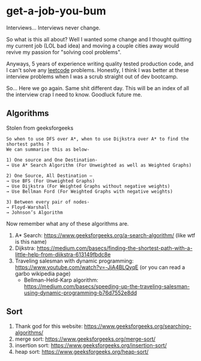# get-a-job-you-bum
Interviews... Interviews never change.

So what is this all about? Well I wanted some change and I thought quitting my current job (LOL bad idea) and moving a couple cities away would revive my passion for "solving cool problems". 

Anyways, 5 years of experience writing quality tested production code, and I can't solve any [leetcode](https://leetcode.com/) problems. Honestly, I think I was better at these interview problems when I was a scrub straight out of dev bootcamp.

So... Here we go again. Same shit different day. This will be an index of all the interview crap I need to know. Goodluck future me.


## Algorithms

Stolen from geeksforgeeks
```
So when to use DFS over A*, when to use Dijkstra over A* to find the shortest paths ?
We can summarise this as below-

1) One source and One Destination-
→ Use A* Search Algorithm (For Unweighted as well as Weighted Graphs)

2) One Source, All Destination –
→ Use BFS (For Unweighted Graphs)
→ Use Dijkstra (For Weighted Graphs without negative weights)
→ Use Bellman Ford (For Weighted Graphs with negative weights)

3) Between every pair of nodes-
→ Floyd-Warshall
→ Johnson’s Algorithm
```

Now remember what any of these algorithms are. 
1. A* Search: https://www.geeksforgeeks.org/a-search-algorithm/ (like wtf is this name)
1. Dijkstra: https://medium.com/basecs/finding-the-shortest-path-with-a-little-help-from-dijkstra-613149fbdc8e 
1. Traveling salesman with dynamic programming: https://www.youtube.com/watch?v=-JjA4BLQyqE (or you can read a garbo wikipedia page) 
    - Bellman-Held-Karp algorithm: https://medium.com/basecs/speeding-up-the-traveling-salesman-using-dynamic-programming-b76d7552e8dd


## Sort

1. Thank god for this website: https://www.geeksforgeeks.org/searching-algorithms/
1. merge sort: https://www.geeksforgeeks.org/merge-sort/
1. insertion sort: https://www.geeksforgeeks.org/insertion-sort/
1. heap sort: https://www.geeksforgeeks.org/heap-sort/


